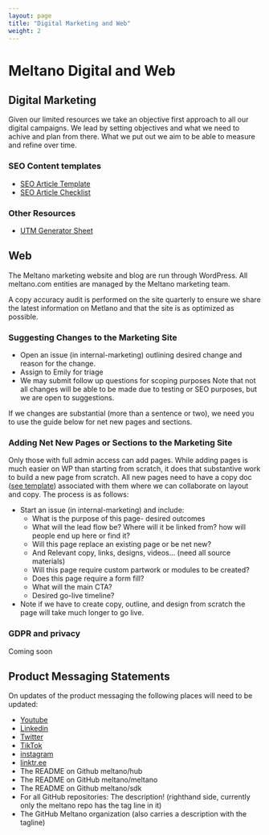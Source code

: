```yaml
---
layout: page
title: "Digital Marketing and Web"
weight: 2
---
```


# Meltano Digital and Web

## Digital Marketing 
Given our limited resources we take an objective first approach to all our digital campaigns. We lead by setting objectives and what we need to achive and plan from there. What we put out we aim to be able to measure and refine over time.

### SEO Content templates
 - [SEO Article Template](https://docs.google.com/document/d/1s9UsxZ7igSCMYudi4oFOI5LoftqDOKkFCgrxRuHbBNY/edit)
 - [SEO Article Checklist](https://docs.google.com/document/d/1geZrp18NgV-HvIJhwKowS7nmIBhLDqWu_b6UwFAaZoI/edit)

### Other Resources
- [UTM Generator Sheet](https://docs.google.com/spreadsheets/d/1NM1VnLSmISnOd3HRjy7k06_xCmDo1AtT1SHrU5P1Qos/edit#gid=0)

## Web

The Meltano marketing website and blog are run through WordPress. All meltano.com entities are managed by the Meltano marketing team. 

A copy accuracy audit is performed on the site quarterly to ensure we share the latest information on Metlano and that the site is as optimized as possible. 

### Suggesting Changes to the Marketing Site
* Open an issue (in internal-marketing) outlining desired change and reason for the change. 
* Assign to Emily for triage
* We may submit follow up questions for scoping purposes
Note that not all changes will be able to be made due to testing or SEO purposes, but we are open to suggestions. 

If we changes are substantial (more than a sentence or two), we need you to use the guide below for net new pages and sections. 

### Adding Net New Pages or Sections to the Marketing Site
Only those with full admin access can add pages. While adding pages is much easier on WP than starting from scratch, it does that substantive work to build a new page from scratch. All new pages need to have a copy doc ([see template](https://docs.google.com/document/d/1T8tJ-_NhiflEigs_R_LM2IOBu1Zv1G8l/edit?usp=sharing&ouid=113880846901922259846&rtpof=true&sd=true)) associated with them where we can collaborate on layout and copy. 
The process is as follows:
* Start an issue (in internal-marketing) and include: 
  * What is the purpose of this page- desired outcomes
  * What will the lead flow be? Where will it be linked from? how will people end up here or find it?
  * Will this page replace an existing page or be net new?
  * And Relevant copy, links, designs, videos... (need all source materials)
  * Will this page require custom partwork or modules to be created?
  * Does this page require a form fill?
  * What will the main CTA?
  * Desired go-live timeline?
* Note if we have to create copy, outline, and design from scratch the page will take much longer to go live. 

### GDPR and privacy
Coming soon

## Product Messaging Statements
On updates of the product messaging the following places will need to be updated:

- [Youtube](https://www.youtube.com/c/Meltano/about)
- [Linkedin](https://www.linkedin.com/company/meltano/mycompany/)
- [Twitter](https://twitter.com/meltanodata)
- [TikTok](https://www.tiktok.com/@meltanodata)
- [instagram](https://www.instagram.com/meltanodata/)
- [linktr.ee](https://linktr.ee/meltano)
- The README on Github meltano/hub
- The README on GitHub meltano/meltano
- The README on Github meltano/sdk
- For all GitHub repositories: The description! (righthand side, currently only the meltano repo has the tag line in it)
- The GitHub Meltano organization (also carries a description with the tagline)
